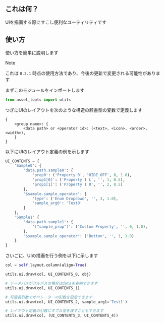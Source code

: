 ## これは何？

UIを描画する際にすこし便利なユーティリティです

## 使い方

使い方を簡単に説明します

> [!NOTE]
> これは `0.2.1` 時点の使用方法であり、今後の更新で変更される可能性があります

まずこのモジュールをインポートします

``` python
from asset_tools import utils
```

つぎにUIのレイアウトを次のような構造の辞書型の変数で定義します

```
{
    <group name>: {
        <data path> or <operator id>: (<text>, <icon>, <order>, <width>),
    }
}
```

以下にUIのレイアウト定義の例を示します

``` python
UI_CONTENTS = {
    'Sample0': {
        'data.path.sample0': {
            'prop0': ('Property 0', 'HIDE_OFF', 0, 1.0),
            'prop1[0]': ('Property 1 L', '', 1, 0.5),
            'prop1[1]': ('Property 1 R', '', 2, 0.5)
        },
        '$sample.sample_operator': {
            'type': ('Enum Dropdown', '', 3, 1.0),
            'sample_arg0': 'Test0'
        }
    },
    'Sample1' {
        'data.path.sample1': {
            '["sample_prop"]': ('Custom Property', '', 0, 1.0),
        },
        '$sample.sample_operator': ('Button', '', 1, 1.0)
    }
}
```

さいごに、UIの描画を行う例を以下に示します

``` python
col = self.layout.column(align=True)

utils.ui.draw(col, UI_CONTENTS_0, obj)

# データパスがフルパスの場合はdataを省略できます
utils.ui.draw(col, UI_CONTENTS_1)

# 可変長引数でオペレーターの引数を設定できます
utils.ui.draw(col, UI_CONTENTS_2, sample_arg1='Test1')

# レイアウト定義の引数にタプル型を渡すこともできます
utils.ui.draw(col, (UI_CONTENTS_3, UI_CONTENTS_4))
```
